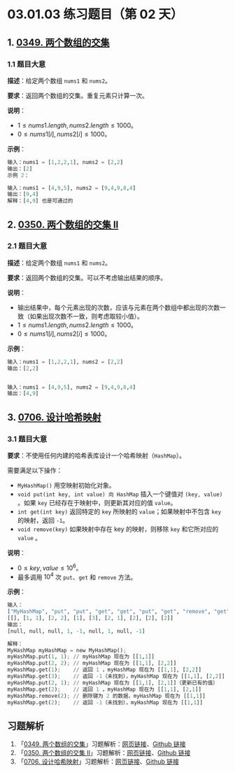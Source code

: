 # 03.01.03 练习题目（第 02 天）

## 1. [0349. 两个数组的交集](https://leetcode.cn/problems/intersection-of-two-arrays/)

### 1.1 题目大意

**描述**：给定两个数组 `nums1` 和 `nums2`。

**要求**：返回两个数组的交集。重复元素只计算一次。

**说明**：

- $1 \le nums1.length, nums2.length \le 1000$。
- $0 \le nums1[i], nums2[i] \le 1000$。

**示例**：

```python
输入：nums1 = [1,2,2,1], nums2 = [2,2]
输出：[2]
示例 2：

输入：nums1 = [4,9,5], nums2 = [9,4,9,8,4]
输出：[9,4]
解释：[4,9] 也是可通过的
```

## 2. [0350. 两个数组的交集 II](https://leetcode.cn/problems/intersection-of-two-arrays-ii/)

### 2.1 题目大意

**描述**：给定两个数组 `nums1` 和 `nums2`。

**要求**：返回两个数组的交集。可以不考虑输出结果的顺序。

**说明**：

- 输出结果中，每个元素出现的次数，应该与元素在两个数组中都出现的次数一致（如果出现次数不一致，则考虑取较小值）。
- $1 \le nums1.length, nums2.length \le 1000$。
- $0 \le nums1[i], nums2[i] \le 1000$。

**示例**：

```python
输入：nums1 = [1,2,2,1], nums2 = [2,2]
输出：[2,2]


输入：nums1 = [4,9,5], nums2 = [9,4,9,8,4]
输出：[4,9]
```

## 3. [0706. 设计哈希映射](https://leetcode.cn/problems/design-hashmap/)

### 3.1 题目大意

**要求**：不使用任何内建的哈希表库设计一个哈希映射（`HashMap`）。

需要满足以下操作：

- `MyHashMap()` 用空映射初始化对象。
- `void put(int key, int value) 向 HashMap` 插入一个键值对 `(key, value)` 。如果 `key` 已经存在于映射中，则更新其对应的值 `value`。
- `int get(int key)` 返回特定的 `key` 所映射的 `value`；如果映射中不包含 `key` 的映射，返回 `-1`。
- `void remove(key)` 如果映射中存在 key 的映射，则移除 `key` 和它所对应的 `value` 。

**说明**：

- $0 \le key, value \le 10^6$。
- 最多调用 $10^4$ 次 `put`、`get` 和 `remove` 方法。

**示例**：

```python
输入：
["MyHashMap", "put", "put", "get", "get", "put", "get", "remove", "get"]
[[], [1, 1], [2, 2], [1], [3], [2, 1], [2], [2], [2]]
输出：
[null, null, null, 1, -1, null, 1, null, -1]

解释：
MyHashMap myHashMap = new MyHashMap();
myHashMap.put(1, 1); // myHashMap 现在为 [[1,1]]
myHashMap.put(2, 2); // myHashMap 现在为 [[1,1], [2,2]]
myHashMap.get(1);    // 返回 1 ，myHashMap 现在为 [[1,1], [2,2]]
myHashMap.get(3);    // 返回 -1（未找到），myHashMap 现在为 [[1,1], [2,2]]
myHashMap.put(2, 1); // myHashMap 现在为 [[1,1], [2,1]]（更新已有的值）
myHashMap.get(2);    // 返回 1 ，myHashMap 现在为 [[1,1], [2,1]]
myHashMap.remove(2); // 删除键为 2 的数据，myHashMap 现在为 [[1,1]]
myHashMap.get(2);    // 返回 -1（未找到），myHashMap 现在为 [[1,1]]
```

## 习题解析

1. 「[0349. 两个数组的交集](https://leetcode.cn/problems/intersection-of-two-arrays/)」习题解析：[网页链接](https://datawhalechina.github.io/leetcode-notes/#/solutions/0349)、[Github 链接](https://github.com/datawhalechina/leetcode-notes/blob/main/docs/solutions/0349.md)
2. 「[0350. 两个数组的交集 II](https://leetcode.cn/problems/intersection-of-two-arrays-ii/)」习题解析：[网页链接](https://datawhalechina.github.io/leetcode-notes/#/solutions/0350)、[Github 链接](https://github.com/datawhalechina/leetcode-notes/blob/main/docs/solutions/0350.md)
3. 「[0706. 设计哈希映射](https://leetcode.cn/problems/design-hashmap/)」习题解析：[网页链接](https://datawhalechina.github.io/leetcode-notes/#/solutions/0706)、[Github 链接](https://github.com/datawhalechina/leetcode-notes/blob/main/docs/solutions/0706.md)

